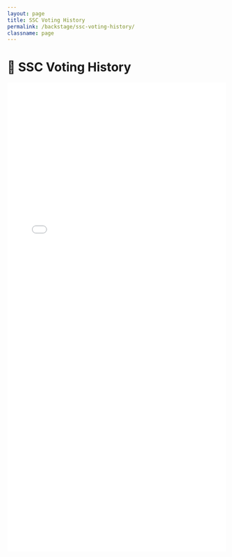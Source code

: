 ```yaml
---
layout: page
title: SSC Voting History
permalink: /backstage/ssc-voting-history/
classname: page
---
```


# 🧐 SSC Voting History

<embed src="../../assets/pdf/voting_history.pdf" width="100%" height="1080" type="application/pdf">